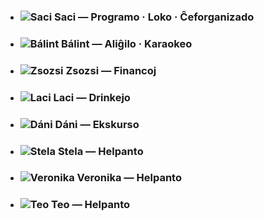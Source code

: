 <!--
.. title: Organizantoj
.. slug: organizantoj
.. date: 2016-01-31 19:13:00 UTC+01:00
.. tags:
.. category:
.. link:
.. description:
.. type: text
-->

<ul id="organizantoj">
    <li>
        <h3>
            <img class="img-circle" title="Saci" src="/saci.png">
            <strong>Saci</strong>
            <span>— Programo · Loko · Ĉeforganizado</span>
            <a href="mailto:sarolta.bago@esperanto-junularo.hu"><i class="fa fa-envelope"></i></a>
        </h3>
    </li>
    <li>
        <h3>
            <img class="img-circle" title="Bálint" src="/balint.png">
            <strong>Bálint</strong>
            <span>— Aliĝilo · Karaokeo</span>
        </h3>
    </li>
    <li>
        <h3>
            <img class="img-circle" title="Zsozsi" src="/zsozsi.png">
            <strong>Zsozsi</strong>
            <span>— Financoj</span>
        </h3>
    </li>
    <li>
        <h3>
            <img class="img-circle" title="Laci" src="/laci.png">
            <strong>Laci</strong>
            <span>— Drinkejo</span>
        </h3>
    </li>
    <li>
        <h3>
            <img class="img-circle" title="Dáni" src="/danyi.png">
            <strong>Dáni</strong>
            <span>— Ekskurso</span>
        </h3>
    </li>
    <li>
        <h3>
            <img class="img-circle" title="Stela" src="/stela.png">
            <strong>Stela</strong>
            <span>— Helpanto</span>
        </h3>
    </li>
    <li>
        <h3>
            <img class="img-circle" title="Veronika" src="/veronika.png">
            <strong>Veronika</strong>
            <span>— Helpanto</span>
        </h3>
    </li>
    <li>
        <h3>
            <img class="img-circle" title="Teo" src="/teo.png">
            <strong>Teo</strong>
            <span>— Helpanto</span>
        </h3>
    </li>
</ul>
